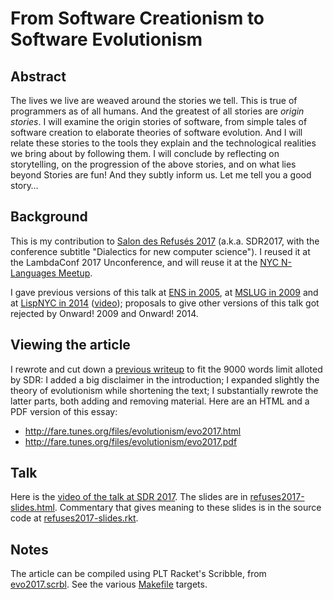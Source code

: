 From Software Creationism to Software Evolutionism
==================================================

Abstract
--------

The lives we live are weaved around the stories we tell.
This is true of programmers as of all humans.
And the greatest of all stories are *origin stories*.
I will examine the origin stories of software,
from simple tales of software creation to elaborate theories of software evolution.
And I will relate these stories to the tools they explain
and the technological realities we bring about by following them.
I will conclude by reflecting on storytelling,
on the progression of the above stories, and on what lies beyond
Stories are fun! And they subtly inform us. Let me tell you a good story…


Background
----------

This is my contribution to
[Salon des Refusés 2017](https://refuses.github.io/)
(a.k.a. SDR2017, with the conference subtitle
"Dialectics for new computer science").
I reused it at the LambdaConf 2017 Unconference,
and will reuse it at the
[NYC N-Languages Meetup](https://www.meetup.com/nlanguages/events/238264966/).

I gave previous versions of this talk
at [ENS in 2005](http://fare.livejournal.com/95576.html),
at [MSLUG in 2009](https://webmail.iro.umontreal.ca/pipermail/mslug/2009-January/000348.html) and
at [LispNYC in 2014](https://www.meetup.com/LispNYC/events/171997342/)
([video](https://vimeo.com/152109286));
proposals to give other versions of this talk got rejected
by Onward! 2009 and Onward! 2014.


Viewing the article
-------------------

I rewrote and cut down a
[previous writeup](http://fare.tunes.org/computing/evolutionism.html)
to fit the 9000 words limit alloted by SDR:
I added a big disclaimer in the introduction;
I expanded slightly the theory of evolutionism while shortening the text;
I substantially rewrote the latter parts, both adding and removing material.
Here are an HTML and a PDF version of this essay:

  * http://fare.tunes.org/files/evolutionism/evo2017.html
  * http://fare.tunes.org/files/evolutionism/evo2017.pdf


Talk
----

Here is the [video of the talk at SDR 2017](https://youtu.be/wpkHSi_gXSM).
The slides are in
[refuses2017-slides.html](https://htmlpreview.github.com/?https://github.com/fare/evo2017/blob/master/refuses2017-slides.html).
Commentary that gives meaning to these slides is in the source code at
[refuses2017-slides.rkt](refuses2017-slides.rkt).


Notes
-----

The article can be compiled using PLT Racket's Scribble, from
[evo2017.scrbl](https://github.com/fare/evo2017/blob/master/evo2017.scrbl).
See the various [Makefile](https://github.com/fare/evo2017/blob/master/Makefile) targets.
